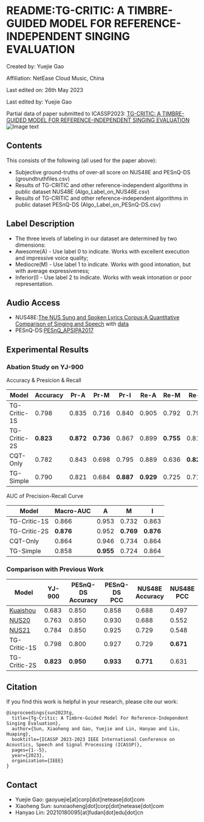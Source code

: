 # README:TG-CRITIC: A TIMBRE-GUIDED MODEL FOR REFERENCE-INDEPENDENT SINGING EVALUATION
Created by: Yuejie Gao

Affiliation: NetEase Cloud Music, China

Last edited on: 26th May 2023

Last edited by: Yuejie Gao

Partial data of paper submitted to ICASSP2023: [TG-CRITIC: A TIMBRE-GUIDED MODEL FOR REFERENCE-INDEPENDENT SINGING EVALUATION](https://arxiv.org/abs/2305.09127)
![Image text](https://raw.github.com/YuejieGao/repositpry/master/TG-CRITIC/POSTER.jpg)

## Contents
This consists of the following (all used for the paper above):
- Subjective ground-truths of over-all score on NUS48E and PESnQ-DS (groundtruthfiles.csv)
- Results of TG-CRITIC and other reference-independent algorithms in public dataset NUS48E (Algo_Label_on_NUS48E.csv)
- Results of TG-CRITIC and other reference-independent algorithms in public dataset PESnQ-DS (Algo_Label_on_PESnQ-DS.csv)

## Label Description
- The three levels of labeling in our dataset are determined by two dimensions: 
 - Awesome(A) - Use label 0 to indicate. Works with excellent execution and impressive voice quality; 
 - Mediocre(M) - Use label 1 to indicate. Works with good intonation, but with average expressiveness;
 - Inferior(I) - Use label 2 to indicate. Works with weak intonation or poor representation.

## Audio Access
- NUS48E:[The NUS Sung and Spoken Lyrics Corpus:A Quantitative Comparison of Singing and Speech](https://smcnus.comp.nus.edu.sg/archive/pdf/2012-2013/2013_05-Pub-NUS-48E.pdf) with [data](https://drive.google.com/drive/folders/12pP9uUl0HTVANU3IPLnumTJiRjPtVUMx)
- PESnQ-DS:[PESnQ_APSIPA2017](https://github.com/chitralekha18/PESnQ_APSIPA2017)
## Experimental Results

### Abation Study on YJ-900

Accuracy & Presicion & Recall

| Model        | Accuracy        | Pr-A            | Pr-M            | Pr-I            | Re-A       | Re-M       | Re-I       |
| ------------ | --------------- | --------------- | --------------- | --------------- | ---------- | ---------- | ---------- |
| TG-Critic-1S | 0.798           | 0.835           | 0.716           | 0.840           | 0.905      | 0.792      | 0.797      |
| TG-Critic-2S | **0.823** | **0.872** | **0.736** | 0.867           | 0.899      | **0.755** | 0.818      |
| CQT-Only     | 0.782           | 0.843           | 0.698           | 0.795           | 0.889      | 0.636      | **0.824** |
| TG-Simple    | 0.790           | 0.821           | 0.684           | **0.887** | **0.929** | 0.725      | 0.716      |

AUC of Precision-Recall Curve

| Model        | Macro-AUC  | A          | M          | I          |
| ------------ | ---------- | ---------- | ---------- | ---------- |
| TG-Critic-1S | 0.866      | 0.953      | 0.732      | 0.863      |
| TG-Critic-2S | **0.876** | 0.952      | **0.769** | **0.876** |
| CQT-Only     | 0.864      | 0.946      | 0.734      | 0.864      |
| TG-Simple    | 0.858      | **0.955** | 0.724      | 0.864      |

### Comparison with Previous Work

| Model                                                           | YJ-900 | PESnQ-DS<br />Accuracy | PESnQ-DS<br />PCC | NUS48E<br />Accuracy | NUS48E<br />PCC |
| --------------------------------------------------------------- | ------ | ---------------------- | ----------------- | -------------------- | --------------- |
| [Kuaishou](https://ieeexplore.ieee.org/abstract/document/8682665/) | 0.683  | 0.850                  | 0.858             | 0.688                | 0.497           |
| [NUS20](https://ieeexplore.ieee.org/abstract/document/9306350/)    | 0.763  | 0.850                  | 0.930             | 0.688                | 0.552           |
| [NUS21](https://ieeexplore.ieee.org/abstract/document/9689271)     | 0.784  | 0.850                  | 0.925             | 0.729                | 0.548           |
| TG-Critic-1S                                                    | 0.798  | 0.800                  | 0.927             | 0.729                | **0.671**       |
| TG-Critic-2S                                                    | **0.823**  | **0.950**                  | **0.933**             | **0.771**                | 0.631           |

## Citation

If you find this work is helpful in your research, please cite our work:

```
@inproceedings{sun2023tg,
  title={Tg-Critic: A Timbre-Guided Model For Reference-Independent Singing Evaluation},
  author={Sun, Xiaoheng and Gao, Yuejie and Lin, Hanyao and Liu, Huaping},
  booktitle={ICASSP 2023-2023 IEEE International Conference on Acoustics, Speech and Signal Processing (ICASSP)},
  pages={1--5},
  year={2023},
  organization={IEEE}
}
```


## Contact

- Yuejie Gao: gaoyuejie[at]corp[dot]netease[dot]com
- Xiaoheng Sun: sunxiaoheng[dot]corp[dot]netease[dot]com
- Hanyao Lin: 20210180095[at]fudan[dot]edu[dot]cn
